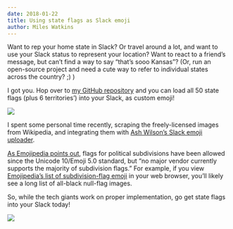 ```yaml
---
date: 2018-01-22
title: Using state flags as Slack emoji
author: Miles Watkins
---
```


Want to rep your home state in Slack? Or travel around a lot, and want to use your Slack status to represent your location? Want to react to a friend’s message, but can’t find a way to say “that’s sooo Kansas”? (Or, run an open-source project and need a cute way to refer to individual states across the country? ;) )

I got you. Hop over to [my GitHub repository](https://github.com/mileswwatkins/slack_state_flags) and you can load all 50 state flags (plus 6 territories’) into your Slack, as custom emoji!

![](/img/old/Lr3sByZd7z5l-Ch63XHBqg.png)

I spent some personal time recently, scraping the freely-licensed images from Wikipedia, and integrating them with [Ash Wilson’s Slack emoji uploader](https://github.com/smashwilson/slack-emojinator).

[As Emojipedia points out](https://blog.emojipedia.org/us-state-flag-emojis-now-possible/), flags for political subdivisions have been allowed since the Unicode 10/Emoji 5.0 standard, but “no major vendor currently supports the majority of subdivision flags.” For example, if you view [Emojipedia’s list of subdivision-flag emoji](https://emojipedia.org/subdivision-flags/) in your web browser, you’ll likely see a long list of all-black null-flag images.

So, while the tech giants work on proper implementation, go get state flags into your Slack today!

![](/img/old/dIBNq3xI_-AScEThl3ZVfA.png)
